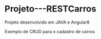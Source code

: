 # Projeto---RESTCarros
Projeto desenvolvido em JAVA e Angular8

Exemplo de CRUD para o cadastro de carros
